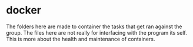 # docker

The folders here are made to container the tasks that get ran against the group.  The files here are not really for interfacing with the program its self.  This is more about the health and maintenance of containers.

